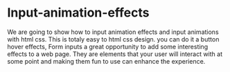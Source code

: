 # Input-animation-effects
We are going to show how to input animation effects and input animations with html css. This is totaly easy to html css design. you can do it a button hover effects, Form inputs a great opportunity to add some interesting effects to a web page. They are elements that your user will interact with at some point and making them fun to use can enhance the experience.
